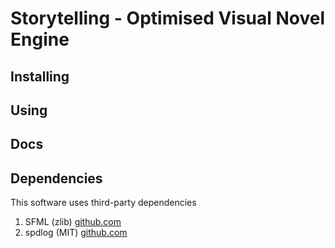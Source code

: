 # Storytelling - Optimised Visual Novel Engine

## Installing

## Using

## Docs

## Dependencies

This software uses third-party dependencies

1. SFML (zlib) [github.com](https://github.com/SFML/SFML)
2. spdlog (MIT) [github.com](https://github.com/gabime/spdlog)
